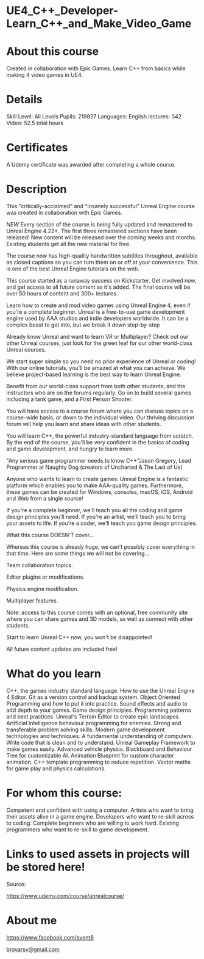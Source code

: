 # UE4_C++_Developer-Learn_C++_and_Make_Video_Game

# About this course
Created in collaboration with Epic Games. 
Learn C++ from basics while making 4 video games in UE4.

# Details
Skill Level: All Levels
Pupils: 219827
Languages: English
lectures: 342
Video: 52.5 total hours

# Certificates
A Udemy certificate was awarded after completing a whole course.


# Description
This "critically-acclaimed" and "insanely successful" Unreal Engine course was created in collaboration with Epic Games.

*NEW* Every section of the course is being fully updated and remastered to Unreal Engine 4.22+. The first three remastered sections have been released! New content will be released over the coming weeks and months. Existing students get all the new material for free.

The course now has high-quality handwritten subtitles throughout, available as closed captions so you can turn them on or off at your convenience. This is one of the best Unreal Engine tutorials on the web.

This course started as a runaway success on Kickstarter. Get involved now, and get access to all future content as it's added. The final course will be over 50 hours of content and 300+ lectures.

Learn how to create and mod video games using Unreal Engine 4, even if you're a complete beginner. Unreal is a free-to-use game development engine used by AAA studios and indie developers worldwide. It can be a complex beast to get into, but we break it down step-by-step

Already know Unreal and want to learn VR or Multiplayer? Check out our other Unreal courses, just look for the green leaf for our other world-class Unreal courses.

We start super simple so you need no prior experience of Unreal or coding! With our online tutorials, you'll be amazed at what you can achieve. We believe project-based learning is the best way to learn Unreal Engine.

Benefit from our world-class support from both other students, and the instructors who are on the forums regularly. Go on to build several games including a tank game, and a First Person Shooter.

You will have access to a course forum where you can discuss topics on a course-wide basis, or down to the individual video. Our thriving discussion forum will help you learn and share ideas with other students.

You will learn C++, the powerful industry-standard language from scratch. By the end of the course, you'll be very confident in the basics of coding and game development, and hungry to learn more.

"Any serious game programmer needs to know C++"Jason Gregory, Lead Programmer at Naughty Dog (creators of Uncharted & The Last of Us)

Anyone who wants to learn to create games: Unreal Engine is a fantastic platform which enables you to make AAA-quality games. Furthermore, these games can be created for Windows, consoles, macOS, iOS, Android and Web from a single source!

If you're a complete beginner, we'll teach you all the coding and game design principles you'll need. If you're an artist, we'll teach you to bring your assets to life. If you're a coder, we'll teach you game design principles.

What this course DOESN'T cover...

Whereas this course is already huge, we can't possibly cover everything in that time. Here are some things we will not be covering...

Team collaboration topics.

Editor plugins or modifications.

Physics engine modification.

Multiplayer features.

Note: access to this course comes with an optional, free community site where you can share games and 3D models, as well as connect with other students.

Start to learn Unreal C++ now, you won't be disappointed!

All future content updates are included free!

# What do you learn
C++, the games industry standard language.
How to use the Unreal Engine 4 Editor.
Git as a version control and backup system.
Object Oriented Programming and how to put it into practice.
Sound effects and audio to add depth to your games.
Game design principles.
Programming patterns and best practices.
Unreal's Terrain Editor to create epic landscapes.
Artificial Intelligence behaviour programming for enemies.
Strong and transferable problem solving skills.
Modern game development technologies and techniques.
A fundamental understanding of computers.
Write code that is clean and to understand.
Unreal Gameplay Framework to make games easily.
Advanced vehicle physics.
Blackboard and Behaviour Tree for customizable AI.
Animation Blueprint for custom character animation.
C++ template programming to reduce repetition.
Vector maths for game play and physics calculations.


# For whom this course:
Competent and confident with using a computer.
Artists who want to bring their assets alive in a game engine.
Developers who want to re-skill across to coding.
Complete beginners who are willing to work hard.
Existing programmers who want to re-skill to game development.



# Links to used assets in projects will be stored here!

Source: 

https://www.udemy.com/course/unrealcourse/



# About me

https://www.facebook.com/svent8

brovarsv@gmail.com


